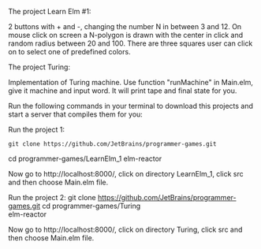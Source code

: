 The project Learn Elm #1:

2 buttons with + and -, changing the number N in between 3 and 12.
On mouse click on screen a N-polygon is drawn with the center in click and random radius between 20 and 100.
There are three squares user can click on to select one of predefined colors.

The project Turing:

Implementation of Turing machine. Use function "runMachine" in Main.elm, give it machine and input word. It will print tape and final state for you. 

Run the following commands in your terminal to download this projects and start a server that compiles them for you:

Run the project 1:

	git clone https://github.com/JetBrains/programmer-games.git 
  cd programmer-games/LearnElm_1
  elm-reactor

Now go to http://localhost:8000/, click on directory LearnElm_1, click src and then choose Main.elm file.

Run the project 2:
  git clone https://github.com/JetBrains/programmer-games.git
  cd programmer-games/Turing                                              
  elm-reactor 

Now go to http://localhost:8000/, click on directory Turing, click src and then choose Main.elm file.

